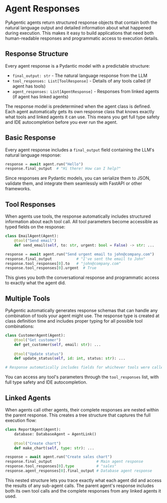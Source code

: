 # Agent Responses

PyAgentic agents return structured response objects that contain both the natural language output and detailed information about what happened during execution. This makes it easy to build applications that need both human-readable responses and programmatic access to execution details.

## Response Structure

Every agent response is a Pydantic model with a predictable structure:

- `final_output: str` - The natural language response from the LLM
- `tool_responses: List[ToolResponse]` - Details of any tools called (if agent has tools)
- `agent_responses: List[AgentResponse]` - Responses from linked agents (if agent has linked agents)

The response model is predetermined when the agent class is defined. Each agent automatically gets its own response class that knows exactly what tools and linked agents it can use. This means you get full type safety and IDE autocompletion before you ever run the agent.

## Basic Response

Every agent response includes a `final_output` field containing the LLM's natural language response:

```python
response = await agent.run("Hello")
response.final_output  # "Hi there! How can I help?"
```

Since responses are Pydantic models, you can serialize them to JSON, validate them, and integrate them seamlessly with FastAPI or other frameworks.

## Tool Responses

When agents use tools, the response automatically includes structured information about each tool call. All tool parameters become accessible as typed fields on the response:

```python
class EmailAgent(Agent):
    @tool("Send email")
    def send_email(self, to: str, urgent: bool = False) -> str: ...

response = await agent.run("Send urgent email to john@company.com")
response.final_output           # "I've sent the email to John"
response.tool_responses[0].to   # "john@company.com" 
response.tool_responses[0].urgent  # True
```

This gives you both the conversational response and programmatic access to exactly what the agent did.

## Multiple Tools

PyAgentic automatically generates response schemas that can handle any combination of tools your agent might use. The response type is created at class definition time and includes proper typing for all possible tool combinations:

```python
class CustomerAgent(Agent):
    @tool("Get customer")
    def get_customer(self, email: str): ...
    
    @tool("Update status") 
    def update_status(self, id: int, status: str): ...

# Response automatically includes fields for whichever tools were called
```

You can access any tool's parameters through the `tool_responses` list, with full type safety and IDE autocompletion.

## Linked Agents

When agents call other agents, their complete responses are nested within the parent response. This creates a tree structure that captures the full execution flow:

```python
class ReportAgent(Agent):
    database: DatabaseAgent = AgentLink()
    
    @tool("Create chart")
    def make_chart(self, type: str): ...

response = await agent.run("Create sales chart")
response.final_output                    # Main agent response
response.tool_responses[0].type          # "sales"
response.agent_responses[0].final_output # Database agent response
```

This nested structure lets you trace exactly what each agent did and access the results of any sub-agent calls. The parent agent's response includes both its own tool calls and the complete responses from any linked agents it used.
